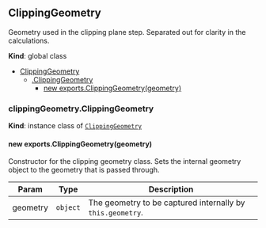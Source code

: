 <a name="ClippingGeometry"></a>

## ClippingGeometry
Geometry used in the clipping plane step. Separated out for clarity in the calculations.

**Kind**: global class  

* [ClippingGeometry](#ClippingGeometry)
    * [.ClippingGeometry](#ClippingGeometry+ClippingGeometry)
        * [new exports.ClippingGeometry(geometry)](#new_ClippingGeometry+ClippingGeometry_new)

<a name="ClippingGeometry+ClippingGeometry"></a>

### clippingGeometry.ClippingGeometry
**Kind**: instance class of [<code>ClippingGeometry</code>](#ClippingGeometry)  
<a name="new_ClippingGeometry+ClippingGeometry_new"></a>

#### new exports.ClippingGeometry(geometry)
Constructor for the clipping geometry class. Sets the internal geometry object to the geometry that is passed through.


| Param | Type | Description |
| --- | --- | --- |
| geometry | <code>object</code> | The geometry to be captured internally by `this.geometry`. |

